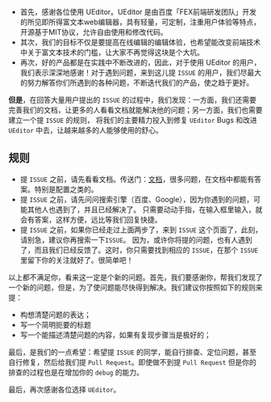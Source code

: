 * 首先，感谢各位使用 UEditor。UEditor 是由百度「FEX前端研发团队」开发的所见即所得富文本web编辑器，具有轻量，可定制，注重用户体验等特点，开源基于MIT协议，允许自由使用和修改代码。
* 其次，我们的目标不仅是要提高在线编辑的编辑体验，也希望能改变前端技术中关于富文本技术的门槛，让大家不再觉得这块是个大坑。
* 再次，好的产品都是在实践中不断改进的，因此，对于使用 UEditor 的用户，我们表示深深地感谢！对于遇到问题，来到这儿提 `ISSUE` 的用户，我们尽最大的努力解答你们所遇到的各种问题，不断迭代我们的产品，使之趋于更好。

**但是**，在回答大量用户提出的 `ISSUE` 的过程中，我们发现：一方面，我们还需要完善我们的文档，让更多的人看看文档就能解决他的问题；另一方面，我们也需要建立一个提 `ISSUE` 的规则，
将我们的主要精力投入到修复 `UEditor` Bugs 和改进 `UEditor` 中去，让越来越多的人能够使用的舒心。

## 规则

* 提 `ISSUE` 之前，请先看看文档。传送门：[文档](http://fex.baidu.com/ueditor/)，很多问题，在文档中都能有答案。特别是配置之类的。
* 提 `ISSUE` 之前，请先问问搜索引擎（百度、Google），因为你遇到的问题，可能其他人也遇到了，并且已经解决了。
只需要动动手指，在输入框里输入，就会有答案，这样方便，远比等我们回复快捷。
* 提 `ISSUE` 之前，如果你已经走过上面两步了，来到 `ISSUE` 这个页面了，此刻，请别急，建议你再搜索一下`ISSUE`。
因为，或许你将提的问题，也有人遇到了，而且我们已经反馈了。这时，你只需要找到相应的 `ISSUE`，在那个 `ISSUE` 里留下你的关注就好了。很简单吧！

以上都不满足你，看来这一定是个新的问题。首先，我们要感谢你，帮我们发现了一个新的问题，但是，为了使问题能尽快得到解决。我们建议你按照如下的规则来提：

* 构想清楚问题的表达；
* 写一个简明扼要的标题
* 写一个能描述清楚问题的内容，如果有复现步骤当是极好的；

最后，是我们的一点希望：希望提 `ISSUE` 的同学，能自行排查、定位问题，甚至自行修复，然后给我们提 `Pull Request`。即使做不到提 `Pull Request`
但是你的排查的过程也是在增加你的 `debug` 的能力。

最后，再次感谢各位选择 `UEditor`。

